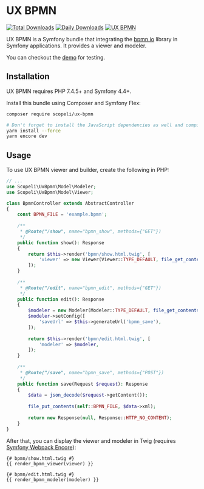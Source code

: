 # UX BPMN
[![Total Downloads](http://poser.pugx.org/scopeli/ux-bpmn/downloads)](https://packagist.org/packages/scopeli/ux-bpmn)
[![Daily Downloads](http://poser.pugx.org/scopeli/ux-bpmn/d/daily)](https://packagist.org/packages/scopeli/ux-bpmn)
[![UX BPMN](https://github.com/scope-li/ux-bpmn/actions/workflows/ci.yaml/badge.svg)](https://github.com/scope-li/ux-bpmn/actions/workflows/ci.yaml)

UX BPMN is a Symfony bundle that integrating the [bpmn.io](https://bpmn.io/) library in Symfony applications. 
It provides a viewer and modeler.

You can checkout the [demo](https://github.com/scope-li/ux-bpmn-demo) for testing.

## Installation

UX BPMN requires PHP 7.4.5+ and Symfony 4.4+.

Install this bundle using Composer and Symfony Flex:

```sh
composer require scopeli/ux-bpmn

# Don't forget to install the JavaScript dependencies as well and compile
yarn install --force
yarn encore dev
```

## Usage

To use UX BPMN viewer and builder, create the following in PHP:

```php
// ...
use Scopeli\UxBpmn\Model\Modeler;
use Scopeli\UxBpmn\Model\Viewer;

class BpmnController extends AbstractController
{
    const BPMN_FILE = 'example.bpmn';
    
    /**
     * @Route("/show", name="bpmn_show", methods={"GET"}) 
     */
    public function show(): Response
    {    
        return $this->render('bpmn/show.html.twig', [
            'viewer' => new Viewer(Viewer::TYPE_DEFAULT, file_get_contents(self::BPMN_FILE)),
        ]);
    }
    
    /**
     * @Route("/edit", name="bpmn_edit", methods={"GET"}) 
     */
    public function edit(): Response
    {
        $modeler = new Modeler(Modeler::TYPE_DEFAULT, file_get_contents(self::BPMN_FILE));
        $modeler->setConfig([
            'saveUrl' => $this->generateUrl('bpmn_save'),
        ]);
    
        return $this->render('bpmn/edit.html.twig', [
            'modeler' => $modeler,
        ]);
    }
    
    /**
     * @Route("/save", name="bpmn_save", methods={"POST"}) 
     */
    public function save(Request $request): Response
    {
        $data = json_decode($request->getContent());
        
        file_put_contents(self::BPMN_FILE, $data->xml);
        
        return new Response(null, Response::HTTP_NO_CONTENT);
    }
}
```

After that, you can display the viewer and modeler in Twig
(requires [Symfony Webpack Encore](https://symfony.com/doc/current/frontend/encore/installation.html)):

```twig
{# bpmn/show.html.twig #}
{{ render_bpmn_viewer(viewer) }}
```

```twig
{# bpmn/edit.html.twig #}
{{ render_bpmn_modeler(modeler) }}
```
